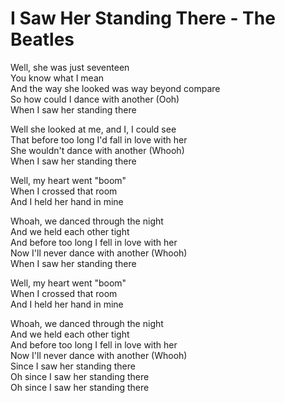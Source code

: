 # I Saw Her Standing There - The Beatles

Well, she was just seventeen\
You know what I mean\
And the way she looked was way beyond compare\
So how could I dance with another (Ooh)\
When I saw her standing there

Well she looked at me, and I, I could see\
That before too long I'd fall in love with her\
She wouldn't dance with another (Whooh)\
When I saw her standing there

Well, my heart went "boom"\
When I crossed that room\
And I held her hand in mine

Whoah, we danced through the night\
And we held each other tight\
And before too long I fell in love with her\
Now I'll never dance with another (Whooh)\
When I saw her standing there

Well, my heart went "boom"\
When I crossed that room\
And I held her hand in mine

Whoah, we danced through the night\
And we held each other tight\
And before too long I fell in love with her\
Now I'll never dance with another (Whooh)\
Since I saw her standing there\
Oh since I saw her standing there\
Oh since I saw her standing there